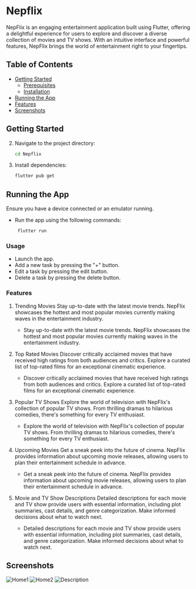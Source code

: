 # Nepflix
NepFlix is an engaging entertainment application built using Flutter, offering a delightful experience for users to explore and discover a diverse collection of movies and TV shows. With an intuitive interface and powerful features, NepFlix brings the world of entertainment right to your fingertips.
## Table of Contents
- [Getting Started](#getting-started)
  - [Prerequisites](#prerequisites)
  - [Installation](#installation)
- [Running the App](#running-the-app)
- [Features](#features)
- [Screenshots](#screenshots)

## Getting Started


2. Navigate to the project directory:
   ```bash
   cd Nepflix
   ```
3. Install dependencies:
   ```bash
   flutter pub get
   ```
## Running the App

Ensure you have a device connected or an emulator running.
- Run the app using the following commands:
  ```bash
   flutter run
  ```

### Usage

- Launch the app.
- Add a new task by pressing the "+" button.
- Edit a task by pressing the edit button.
- Delete a task by pressing the delete button.

### Features

1. Trending Movies
Stay up-to-date with the latest movie trends. NepFlix showcases the hottest and most popular movies currently making waves in the entertainment industry.

   - Stay up-to-date with the latest movie trends. NepFlix showcases the hottest and most popular movies currently making waves in the entertainment industry.
2. Top Rated Movies
Discover critically acclaimed movies that have received high ratings from both audiences and critics. Explore a curated list of top-rated films for an exceptional cinematic experience.

   - Discover critically acclaimed movies that have received high ratings from both audiences and critics. Explore a curated list of top-rated films for an exceptional cinematic experience.
3. Popular TV Shows
Explore the world of television with NepFlix's collection of popular TV shows. From thrilling dramas to hilarious comedies, there's something for every TV enthusiast.

   - Explore the world of television with NepFlix's collection of popular TV shows. From thrilling dramas to hilarious comedies, there's something for every TV enthusiast.
4. Upcoming Movies
Get a sneak peek into the future of cinema. NepFlix provides information about upcoming movie releases, allowing users to plan their entertainment schedule in advance.

   - Get a sneak peek into the future of cinema. NepFlix provides information about upcoming movie releases, allowing users to plan their entertainment schedule in advance.
5. Movie and TV Show Descriptions
Detailed descriptions for each movie and TV show provide users with essential information, including plot summaries, cast details, and genre categorization. Make informed decisions about what to watch next.
   - Detailed descriptions for each movie and TV show provide users with essential information, including plot summaries, cast details, and genre categorization. Make informed decisions about what to watch next.

## Screenshots

![Home1](https://media.discordapp.net/attachments/1036120891857305661/1191735027214594048/Screenshot_1704201924.png?ex=65a684bb&is=65940fbb&hm=0f6ac69d3d16c067c01126d59bbaacf372588be0ec243bddda763e5d7242c032&=&format=webp&quality=lossless&width=335&height=669)
![Home2](https://media.discordapp.net/attachments/1036120891857305661/1191734760473636945/Screenshot_1704201930.png?ex=65a6847c&is=65940f7c&hm=a3c368ed42ad1d92fea0caa51964c731c58bd619ae91d4de88f1445e0d3b84ce&=&format=webp&quality=lossless&width=335&height=669)
![Description](https://media.discordapp.net/attachments/1036120891857305661/1191734258700669008/Screenshot_1704201947.png?ex=65a68404&is=65940f04&hm=58a5f92aeb0124559e053d80cce36c561fcbcc1dcf08099aaa7f233d5388a29b&=&format=webp&quality=lossless&width=335&height=669)
